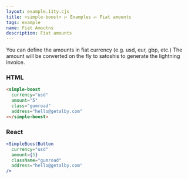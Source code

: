 ```yaml
---
layout: example.11ty.cjs
title: <simple-boost> ⌲ Examples ⌲ Fiat amounts
tags: example
name: Fiat Amoutns
description: Fiat amounts
---
```


You can define the amounts in fiat currency (e.g. usd, eur, gbp, etc.) The amount will be converted on the fly to satoshis to generate the lightning invoice.

<simple-boost currency="usd" amount="5" class="gumroad" address="hello@getalby.com"></simple-boost>

<h3>HTML</h3>

```html
<simple-boost
  currency="usd"
  amount="5"
  class="gumroad"
  address="hello@getalby.com"
></simple-boost>
```

<h3>React</h3>

```jsx
<SimpleBoostButton
  currency="usd"
  amount={5}
  className="gumroad"
  address="hello@getalby.com"
/>
```